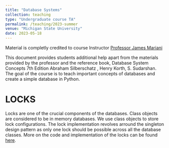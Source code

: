 ```yaml
---
title: "Database Systems"
collection: teaching
type: "Undergraduate course TA"
permalink: /teaching/2023-summer
venue: "Michigan State University"
date: 2023-05-18
---
```

Material is completly credited to course Instructor  [Professor James Mariani](https://www.linkedin.com/in/jmm755)

This document provides students additional help apart from the materials provided by the professor and the reference book, Database System Concepts 7th Edition Abraham Silberschatz , Henry Korth, S. Sudarshan. The goal of the course is to teach important concepts of databases and create a simple database in Python. 
# LOCKS
Locks are one of the crucial components of the databases. Class objects are considered to be in memory databases. We use class objects to store lock configurations. The lock implementation revolves arround the singleton design pattern as only one lock should be possible across all the database classes. More on the code and implementation of the locks can be found [here](files/480_locks.md).